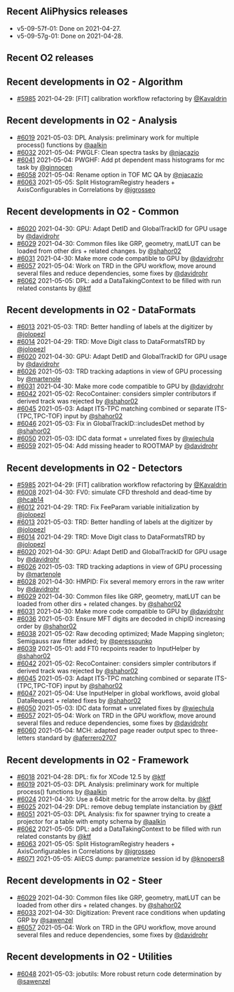 ## Recent AliPhysics releases
- v5-09-57f-01: Done on 2021-04-27.
- v5-09-57g-01: Done on 2021-04-28.
## Recent O2 releases
## Recent developments in O2 - Algorithm
- [\#5985](https://github.com/AliceO2Group/AliceO2/pull/5985) 2021-04-29: [FIT] calibration workflow refactoring by [@Kavaldrin](https://github.com/Kavaldrin)
## Recent developments in O2 - Analysis
- [\#6019](https://github.com/AliceO2Group/AliceO2/pull/6019) 2021-05-03: DPL Analysis: preliminary work for multiple process() functions by [@aalkin](https://github.com/aalkin)
- [\#6032](https://github.com/AliceO2Group/AliceO2/pull/6032) 2021-05-04: PWGLF: Clean spectra tasks by [@njacazio](https://github.com/njacazio)
- [\#6041](https://github.com/AliceO2Group/AliceO2/pull/6041) 2021-05-04: PWGHF: Add pt dependent mass histograms for mc task by [@ginnocen](https://github.com/ginnocen)
- [\#6058](https://github.com/AliceO2Group/AliceO2/pull/6058) 2021-05-04: Rename option in TOF MC QA by [@njacazio](https://github.com/njacazio)
- [\#6063](https://github.com/AliceO2Group/AliceO2/pull/6063) 2021-05-05: Split HistogramRegistry headers + AxisConfigurables in Correlations  by [@jgrosseo](https://github.com/jgrosseo)
## Recent developments in O2 - Common
- [\#6020](https://github.com/AliceO2Group/AliceO2/pull/6020) 2021-04-30: GPU: Adapt DetID and GlobalTrackID for GPU usage by [@davidrohr](https://github.com/davidrohr)
- [\#6029](https://github.com/AliceO2Group/AliceO2/pull/6029) 2021-04-30: Common files like GRP, geometry, matLUT can be loaded from other dirs + related changes. by [@shahor02](https://github.com/shahor02)
- [\#6031](https://github.com/AliceO2Group/AliceO2/pull/6031) 2021-04-30: Make more code compatible to GPU by [@davidrohr](https://github.com/davidrohr)
- [\#6057](https://github.com/AliceO2Group/AliceO2/pull/6057) 2021-05-04: Work on TRD in the GPU workflow, move around several files and reduce dependencies, some fixes by [@davidrohr](https://github.com/davidrohr)
- [\#6062](https://github.com/AliceO2Group/AliceO2/pull/6062) 2021-05-05: DPL: add a DataTakingContext to be filled with run related constants by [@ktf](https://github.com/ktf)
## Recent developments in O2 - DataFormats
- [\#6013](https://github.com/AliceO2Group/AliceO2/pull/6013) 2021-05-03: TRD: Better handling of labels at the digitizer by [@jolopezl](https://github.com/jolopezl)
- [\#6014](https://github.com/AliceO2Group/AliceO2/pull/6014) 2021-04-29: TRD: Move Digit class to DataFormatsTRD by [@jolopezl](https://github.com/jolopezl)
- [\#6020](https://github.com/AliceO2Group/AliceO2/pull/6020) 2021-04-30: GPU: Adapt DetID and GlobalTrackID for GPU usage by [@davidrohr](https://github.com/davidrohr)
- [\#6026](https://github.com/AliceO2Group/AliceO2/pull/6026) 2021-05-03: TRD tracking adaptions in view of GPU processing by [@martenole](https://github.com/martenole)
- [\#6031](https://github.com/AliceO2Group/AliceO2/pull/6031) 2021-04-30: Make more code compatible to GPU by [@davidrohr](https://github.com/davidrohr)
- [\#6042](https://github.com/AliceO2Group/AliceO2/pull/6042) 2021-05-02: RecoContainer: considers simpler contributors if derived track was rejected by [@shahor02](https://github.com/shahor02)
- [\#6045](https://github.com/AliceO2Group/AliceO2/pull/6045) 2021-05-03: Adapt ITS-TPC matching combined or separate ITS-(TPC,TPC-TOF) input by [@shahor02](https://github.com/shahor02)
- [\#6046](https://github.com/AliceO2Group/AliceO2/pull/6046) 2021-05-03: Fix in GlobalTrackID::includesDet method by [@shahor02](https://github.com/shahor02)
- [\#6050](https://github.com/AliceO2Group/AliceO2/pull/6050) 2021-05-03: IDC data format + unrelated fixes by [@wiechula](https://github.com/wiechula)
- [\#6059](https://github.com/AliceO2Group/AliceO2/pull/6059) 2021-05-04: Add missing header to ROOTMAP by [@davidrohr](https://github.com/davidrohr)
## Recent developments in O2 - Detectors
- [\#5985](https://github.com/AliceO2Group/AliceO2/pull/5985) 2021-04-29: [FIT] calibration workflow refactoring by [@Kavaldrin](https://github.com/Kavaldrin)
- [\#6008](https://github.com/AliceO2Group/AliceO2/pull/6008) 2021-04-30: FV0: simulate CFD threshold and dead-time by [@hcab14](https://github.com/hcab14)
- [\#6012](https://github.com/AliceO2Group/AliceO2/pull/6012) 2021-04-29: TRD: Fix FeeParam variable initialization by [@jolopezl](https://github.com/jolopezl)
- [\#6013](https://github.com/AliceO2Group/AliceO2/pull/6013) 2021-05-03: TRD: Better handling of labels at the digitizer by [@jolopezl](https://github.com/jolopezl)
- [\#6014](https://github.com/AliceO2Group/AliceO2/pull/6014) 2021-04-29: TRD: Move Digit class to DataFormatsTRD by [@jolopezl](https://github.com/jolopezl)
- [\#6020](https://github.com/AliceO2Group/AliceO2/pull/6020) 2021-04-30: GPU: Adapt DetID and GlobalTrackID for GPU usage by [@davidrohr](https://github.com/davidrohr)
- [\#6026](https://github.com/AliceO2Group/AliceO2/pull/6026) 2021-05-03: TRD tracking adaptions in view of GPU processing by [@martenole](https://github.com/martenole)
- [\#6028](https://github.com/AliceO2Group/AliceO2/pull/6028) 2021-04-30: HMPID: Fix several memory errors in the raw writer by [@davidrohr](https://github.com/davidrohr)
- [\#6029](https://github.com/AliceO2Group/AliceO2/pull/6029) 2021-04-30: Common files like GRP, geometry, matLUT can be loaded from other dirs + related changes. by [@shahor02](https://github.com/shahor02)
- [\#6031](https://github.com/AliceO2Group/AliceO2/pull/6031) 2021-04-30: Make more code compatible to GPU by [@davidrohr](https://github.com/davidrohr)
- [\#6036](https://github.com/AliceO2Group/AliceO2/pull/6036) 2021-05-03: Ensure MFT digits are decoded in chipID increasing order by [@shahor02](https://github.com/shahor02)
- [\#6038](https://github.com/AliceO2Group/AliceO2/pull/6038) 2021-05-02:  Raw decoding optimized; Made Mapping singleton; Semigauss raw fitter added; by [@peressounko](https://github.com/peressounko)
- [\#6039](https://github.com/AliceO2Group/AliceO2/pull/6039) 2021-05-01: add FT0 recpoints reader to InputHelper by [@shahor02](https://github.com/shahor02)
- [\#6042](https://github.com/AliceO2Group/AliceO2/pull/6042) 2021-05-02: RecoContainer: considers simpler contributors if derived track was rejected by [@shahor02](https://github.com/shahor02)
- [\#6045](https://github.com/AliceO2Group/AliceO2/pull/6045) 2021-05-03: Adapt ITS-TPC matching combined or separate ITS-(TPC,TPC-TOF) input by [@shahor02](https://github.com/shahor02)
- [\#6047](https://github.com/AliceO2Group/AliceO2/pull/6047) 2021-05-04: Use InputHelper in global workflows, avoid global DataRequest + related fixes by [@shahor02](https://github.com/shahor02)
- [\#6050](https://github.com/AliceO2Group/AliceO2/pull/6050) 2021-05-03: IDC data format + unrelated fixes by [@wiechula](https://github.com/wiechula)
- [\#6057](https://github.com/AliceO2Group/AliceO2/pull/6057) 2021-05-04: Work on TRD in the GPU workflow, move around several files and reduce dependencies, some fixes by [@davidrohr](https://github.com/davidrohr)
- [\#6060](https://github.com/AliceO2Group/AliceO2/pull/6060) 2021-05-04: MCH: adapted page reader output spec to three-letters standard by [@aferrero2707](https://github.com/aferrero2707)
## Recent developments in O2 - Framework
- [\#6018](https://github.com/AliceO2Group/AliceO2/pull/6018) 2021-04-28: DPL: fix for XCode 12.5 by [@ktf](https://github.com/ktf)
- [\#6019](https://github.com/AliceO2Group/AliceO2/pull/6019) 2021-05-03: DPL Analysis: preliminary work for multiple process() functions by [@aalkin](https://github.com/aalkin)
- [\#6024](https://github.com/AliceO2Group/AliceO2/pull/6024) 2021-04-30: Use a 64bit metric for the arrow delta. by [@ktf](https://github.com/ktf)
- [\#6025](https://github.com/AliceO2Group/AliceO2/pull/6025) 2021-04-29: DPL: remove debug template instanciation by [@ktf](https://github.com/ktf)
- [\#6051](https://github.com/AliceO2Group/AliceO2/pull/6051) 2021-05-03: DPL Analysis: fix for spawner trying to create a projector for a table with empty schema by [@aalkin](https://github.com/aalkin)
- [\#6062](https://github.com/AliceO2Group/AliceO2/pull/6062) 2021-05-05: DPL: add a DataTakingContext to be filled with run related constants by [@ktf](https://github.com/ktf)
- [\#6063](https://github.com/AliceO2Group/AliceO2/pull/6063) 2021-05-05: Split HistogramRegistry headers + AxisConfigurables in Correlations  by [@jgrosseo](https://github.com/jgrosseo)
- [\#6071](https://github.com/AliceO2Group/AliceO2/pull/6071) 2021-05-05: AliECS dump: parametrize session id by [@knopers8](https://github.com/knopers8)
## Recent developments in O2 - Steer
- [\#6029](https://github.com/AliceO2Group/AliceO2/pull/6029) 2021-04-30: Common files like GRP, geometry, matLUT can be loaded from other dirs + related changes. by [@shahor02](https://github.com/shahor02)
- [\#6033](https://github.com/AliceO2Group/AliceO2/pull/6033) 2021-04-30: Digitization: Prevent race conditions when updating GRP by [@sawenzel](https://github.com/sawenzel)
- [\#6057](https://github.com/AliceO2Group/AliceO2/pull/6057) 2021-05-04: Work on TRD in the GPU workflow, move around several files and reduce dependencies, some fixes by [@davidrohr](https://github.com/davidrohr)
## Recent developments in O2 - Utilities
- [\#6048](https://github.com/AliceO2Group/AliceO2/pull/6048) 2021-05-03: jobutils: More robust return code determination by [@sawenzel](https://github.com/sawenzel)
